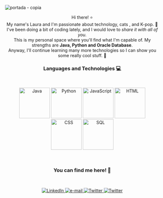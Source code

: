 ![portada - copia](https://github.com/Ayumiiita/Ayumiiita/assets/118337808/920ffc83-57d6-4d70-9924-097500e6e9ed)

<p align="center"> Hi there! ⭐
  <br>
  My name's Laura and I'm passionate about technology, cats , and K-pop. 🎵
  <br>
  I've been doing a bit of coding lately, and I would love to <i>share it with all of you.</i>
  <br>
  This is my personal space where you'll find what I'm capable of.
  My strengths are <b>Java, Python and Oracle Database</b>.
  <br>
  Anyway, I'll continue learning many more technologies so I can show you some really cool stuff. 🤩
</p>
<B> <H3>  <p align="center">  
Languages and Technologies 💻
</p></B> </H3>
<br><p align="center">

<img src="https://github.com/Ayumiiita/Ayumiiita/assets/118337808/a9fc0112-0ba3-4863-a325-577764178db3" width="100" height="100" alt="Java">
<img src="https://github.com/Ayumiiita/Ayumiiita/assets/118337808/4d80bf2a-c22c-46a6-8663-f72459934992" width="100" height="100" alt="Python">
<img src="https://github.com/Ayumiiita/Ayumiiita/assets/118337808/062ce94f-dc98-43c4-b735-c01ded259f05" width="100" height="100" alt="JavaScript">
<img src="https://github.com/Ayumiiita/Ayumiiita/assets/118337808/43c9fe69-d146-489b-abcb-73b32baf8366" width="100" height="100" alt="HTML">
<img src="https://github.com/Ayumiiita/Ayumiiita/assets/118337808/aca5135c-ed1e-43e3-8554-f3683dbb377d" width="100" height="100" alt="CSS">
<img src="https://github.com/Ayumiiita/Ayumiiita/assets/118337808/c55ab449-a3d6-4f32-9238-52d1eedc2c06" width="100" height="100" alt="SQL">




</p>
<br>
<B><H3>  <p align="center">  
You can find me here! 💜 
</p></B>  </H3>
<br><p align="center">

<p align="center">
    <a href="https://www.linkedin.com/in/laura-romeo-ortiz-24ba53233/">
        <img src="https://img.shields.io/badge/linkedin-%230077B5.svg?style=for-the-badge&logo=linkedin&logoColor=white&color=c27fcf" alt="LinkedIn">
    </a>
    <a href="mailto:laura.romeo.ortiz@gmail.com">
        <img src="https://img.shields.io/badge/Gmail-D14836?style=for-the-badge&logo=gmail&logoColor=white&color=c27fcf" alt="e-mail">
    </a>
    <a href="https://twitter.com/ayumiiita">
        <img src="https://img.shields.io/badge/Twitter-%231DA1F2.svg?style=for-the-badge&logo=Twitter&logoColor=white&color=c27fcf" alt="Twitter">
    </a>
    <a href="https://www.instagram.com/ayumiiita/">
        <img src="https://img.shields.io/badge/Instagram-%23E4405F.svg?style=for-the-badge&logo=Instagram&logoColor=white&color=c27fcf" alt="Twitter">
    </a>  
</p>


